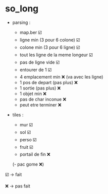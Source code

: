 # so_long
 - parsing :
     - map.ber ☑️
     - ligne min (3 pour 6 colone) ☑️ 
     - colone min (3 pour 6 ligne) ☑️
     - tout les ligne de la meme longeur ☑️
     - pas de ligne vide ☑️
     - entourer de 1 ☑️
     - 4 emplacement min ❌ (va avec les ligne)
     - 1 pos de depart (pas plus) ❌
     - 1 sortie (pas plus) ❌
     - 1 objet min ❌
     - pas de char inconue ❌
     - peut etre terminer ❌
  - tiles :
     - mur ☑️
     - sol ☑️
     - perso ☑️
     - fruit ☑️
     - portail de fin ❌
     
    (- pac gome  ❌)

☑️ -> fait

❌ -> pas fait
